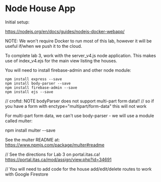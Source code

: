 # Node House App

Initial setup:

https://nodejs.org/en/docs/guides/nodejs-docker-webapp/

NOTE: We won't require Docker to run most of this lab, however it will be useful if/when we push it to the cloud.

To complete lab 3, work with the server_v4.js node application. This makes use of 
index_v4.ejs for the main view listing the houses. 

You will need to install firebase-admin and other node module:

```
npm install express --save
npm install body-parser --save
npm install firebase-admin --save
npm install ejs --save

```
// croftd: NOTE bodyParser does not support multi-part form data!!
// so if you have a form with enctype="multipart/form-data" this will not work

For multi-part form data, we can't use body-parser - we will use a module called multer:

npm install multer --save

See the multer README at: https://www.npmjs.com/package/multer#readme

// See the directions for Lab 3 on portal.itas.ca!
https://portal.itas.ca/mod/assign/view.php?id=34691

// You will need to add code for the house add/edit/delete routes to work with Google Firestore


